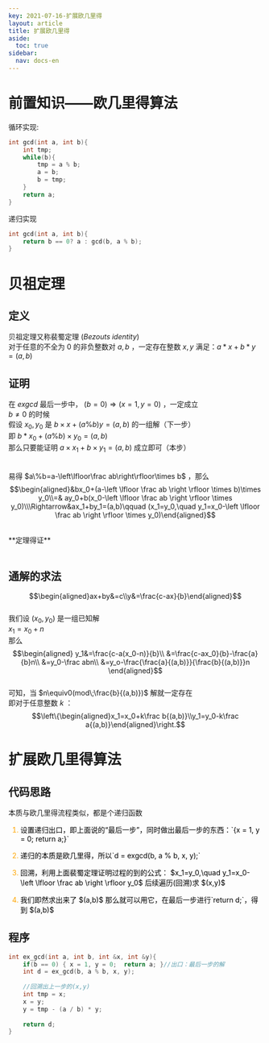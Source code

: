 ```yaml
---
key: 2021-07-16-扩展欧几里得
layout: article
title: 扩展欧几里得
aside:
  toc: true
sidebar:
  nav: docs-en
---
```


# 前置知识——欧几里得算法<br>
循环实现: <br>

```cpp
int gcd(int a, int b){
	int tmp;
	while(b){
		tmp = a % b;
		a = b;
		b = tmp;
	}
	return a;
}
```

递归实现<br>

```cpp
int gcd(int a, int b){
	return b == 0? a : gcd(b, a % b);
}
```

# 贝祖定理

## 定义
贝祖定理又称裴蜀定理 $(Bezouts\;identity)$<br>
对于任意的不全为 $0$ 的非负整数对 $a,b$ ，一定存在整数 $x,y$ 满足：$a*x+b*y=(a,b)$

## 证明
在 $exgcd$ 最后一步中， $(b=0)\Rightarrow (x = 1, y = 0)$ ，一定成立<br>
$b\ne 0$ 的时候<br>
假设 $x_0,y_0$ 是 $b\times x + (a \% b)  y = (a,b)$ 的一组解（下一步）<br>
即 $b * x_0 + (a \% b) \times y_0 = (a,b)$<br>
那么只要能证明 $a \times x_1 + b \times y_1 = (a,b)$ 成立即可（本步）<br><br><br>
易得 $a\%b=a-\left\lfloor\frac ab\right\rfloor\times b$ ，那么  
$$\begin{aligned}&bx_0+(a-\left \lfloor \frac ab \right \rfloor \times b)\times y_0\\=& ay_0+b(x_0-\left \lfloor \frac ab \right \rfloor \times y_0)\\\Rightarrow&ax_1+by_1=(a,b)\qquad  (x_1=y_0,\quad y_1=x_0-\left \lfloor \frac ab \right \rfloor \times y_0)\end{aligned}$$  

<br>
**定理得证**<br><br>

## 通解的求法  

$$\begin{aligned}ax+by&=c\\y&=\frac{c-ax}{b}\end{aligned}$$  
我们设 $(x_0,y_0)$ 是一组已知解  
$x_1=x_0+n$  
那么  
$$\begin{aligned}
	y_1&=\frac{c-a(x_0-n)}{b}\\
	&=\frac{c-ax_0}{b}-\frac{a}{b}n\\
	&=y_0-\frac abn\\
	&=y_o-\frac{\frac{a}{(a,b)}}{\frac{b}{(a,b)}}n
\end{aligned}$$  
可知，当 $n\equiv0(mod\;\frac{b}{(a,b)})$ 解就一定存在  
即对于任意整数 $k$ ：  
$$\left\{\begin{aligned}x_1=x_0+k\frac b{(a,b)}\\y_1=y_0-k\frac a{(a,b)}\end{aligned}\right.$$

# 扩展欧几里得算法

## 代码思路
本质与欧几里得流程类似，都是个递归函数<br>
<ol>
<li style="color: orange;"><p style="color: black;">设置递归出口，即上面说的“最后一步”，同时做出最后一步的东西：`{x = 1, y = 0; return a;}`</p></li>
<li style="color: orange;"><p style="color: black;">递归的本质是欧几里得，所以`d = exgcd(b, a % b, x, y);`</p></li>
<li style="color: orange;"><p style="color: black;">回溯，利用上面裴蜀定理证明过程的到的公式： $x_1=y_0,\quad y_1=x_0-\left \lfloor \frac ab \right \rfloor y_0$ 后续遍历(回溯)求 $(x,y)$</p></li>
<li style="color: orange;"><p style="color: black;">我们即然求出来了 $(a,b)$ 那么就可以用它，在最后一步进行`return d;`，得到 $(a,b)$</p></li>
</ol>

## 程序

```cpp
int ex_gcd(int a, int b, int &x, int &y){
	if(b == 0) { x = 1, y = 0;  return a; }//出口：最后一步的解
	int d = ex_gcd(b, a % b, x, y);
	
	//回溯出上一步的(x,y)
	int tmp = x;
	x = y;
	y = tmp - (a / b) * y;
	
	return d;
}
```

